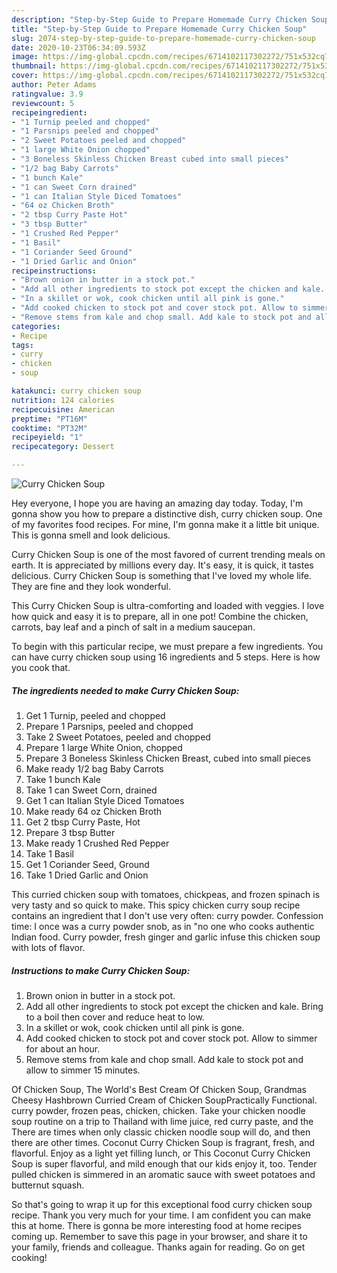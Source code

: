 ```yaml
---
description: "Step-by-Step Guide to Prepare Homemade Curry Chicken Soup"
title: "Step-by-Step Guide to Prepare Homemade Curry Chicken Soup"
slug: 2074-step-by-step-guide-to-prepare-homemade-curry-chicken-soup
date: 2020-10-23T06:34:09.593Z
image: https://img-global.cpcdn.com/recipes/6714102117302272/751x532cq70/curry-chicken-soup-recipe-main-photo.jpg
thumbnail: https://img-global.cpcdn.com/recipes/6714102117302272/751x532cq70/curry-chicken-soup-recipe-main-photo.jpg
cover: https://img-global.cpcdn.com/recipes/6714102117302272/751x532cq70/curry-chicken-soup-recipe-main-photo.jpg
author: Peter Adams
ratingvalue: 3.9
reviewcount: 5
recipeingredient:
- "1 Turnip peeled and chopped"
- "1 Parsnips peeled and chopped"
- "2 Sweet Potatoes peeled and chopped"
- "1 large White Onion chopped"
- "3 Boneless Skinless Chicken Breast cubed into small pieces"
- "1/2 bag Baby Carrots"
- "1 bunch Kale"
- "1 can Sweet Corn drained"
- "1 can Italian Style Diced Tomatoes"
- "64 oz Chicken Broth"
- "2 tbsp Curry Paste Hot"
- "3 tbsp Butter"
- "1 Crushed Red Pepper"
- "1 Basil"
- "1 Coriander Seed Ground"
- "1 Dried Garlic and Onion"
recipeinstructions:
- "Brown onion in butter in a stock pot."
- "Add all other ingredients to stock pot except the chicken and kale. Bring to a boil then cover and reduce heat to low."
- "In a skillet or wok, cook chicken until all pink is gone."
- "Add cooked chicken to stock pot and cover stock pot. Allow to simmer for about an hour."
- "Remove stems from kale and chop small. Add kale to stock pot and allow to simmer 15 minutes."
categories:
- Recipe
tags:
- curry
- chicken
- soup

katakunci: curry chicken soup 
nutrition: 124 calories
recipecuisine: American
preptime: "PT16M"
cooktime: "PT32M"
recipeyield: "1"
recipecategory: Dessert

---
```



![Curry Chicken Soup](https://img-global.cpcdn.com/recipes/6714102117302272/751x532cq70/curry-chicken-soup-recipe-main-photo.jpg)

Hey everyone, I hope you are having an amazing day today. Today, I'm gonna show you how to prepare a distinctive dish, curry chicken soup. One of my favorites food recipes. For mine, I'm gonna make it a little bit unique. This is gonna smell and look delicious.

Curry Chicken Soup is one of the most favored of current trending meals on earth. It is appreciated by millions every day. It's easy, it is quick, it tastes delicious. Curry Chicken Soup is something that I've loved my whole life. They are fine and they look wonderful.

This Curry Chicken Soup is ultra-comforting and loaded with veggies. I love how quick and easy it is to prepare, all in one pot! Combine the chicken, carrots, bay leaf and a pinch of salt in a medium saucepan.


To begin with this particular recipe, we must prepare a few ingredients. You can have curry chicken soup using 16 ingredients and 5 steps. Here is how you cook that.

<!--inarticleads1-->

##### The ingredients needed to make Curry Chicken Soup:

1. Get 1 Turnip, peeled and chopped
1. Prepare 1 Parsnips, peeled and chopped
1. Take 2 Sweet Potatoes, peeled and chopped
1. Prepare 1 large White Onion, chopped
1. Prepare 3 Boneless Skinless Chicken Breast, cubed into small pieces
1. Make ready 1/2 bag Baby Carrots
1. Take 1 bunch Kale
1. Take 1 can Sweet Corn, drained
1. Get 1 can Italian Style Diced Tomatoes
1. Make ready 64 oz Chicken Broth
1. Get 2 tbsp Curry Paste, Hot
1. Prepare 3 tbsp Butter
1. Make ready 1 Crushed Red Pepper
1. Take 1 Basil
1. Get 1 Coriander Seed, Ground
1. Take 1 Dried Garlic and Onion


This curried chicken soup with tomatoes, chickpeas, and frozen spinach is very tasty and so quick to make. This spicy chicken curry soup recipe contains an ingredient that I don&#39;t use very often: curry powder. Confession time: I once was a curry powder snob, as in &#34;no one who cooks authentic Indian food. Curry powder, fresh ginger and garlic infuse this chicken soup with lots of flavor. 

<!--inarticleads2-->

##### Instructions to make Curry Chicken Soup:

1. Brown onion in butter in a stock pot.
1. Add all other ingredients to stock pot except the chicken and kale. Bring to a boil then cover and reduce heat to low.
1. In a skillet or wok, cook chicken until all pink is gone.
1. Add cooked chicken to stock pot and cover stock pot. Allow to simmer for about an hour.
1. Remove stems from kale and chop small. Add kale to stock pot and allow to simmer 15 minutes.


Of Chicken Soup, The World&#39;s Best Cream Of Chicken Soup, Grandmas Cheesy Hashbrown Curried Cream of Chicken SoupPractically Functional. curry powder, frozen peas, chicken, chicken. Take your chicken noodle soup routine on a trip to Thailand with lime juice, red curry paste, and the There are times when only classic chicken noodle soup will do, and then there are other times. Coconut Curry Chicken Soup is fragrant, fresh, and flavorful. Enjoy as a light yet filling lunch, or This Coconut Curry Chicken Soup is super flavorful, and mild enough that our kids enjoy it, too. Tender pulled chicken is simmered in an aromatic sauce with sweet potatoes and butternut squash. 

So that's going to wrap it up for this exceptional food curry chicken soup recipe. Thank you very much for your time. I am confident you can make this at home. There is gonna be more interesting food at home recipes coming up. Remember to save this page in your browser, and share it to your family, friends and colleague. Thanks again for reading. Go on get cooking!
